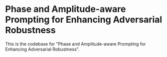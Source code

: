 # Phase and Amplitude-aware Prompting for Enhancing Adversarial Robustness
This is the codebase for "Phase and Amplitude-aware Prompting for Enhancing Adversarial Robustness".
